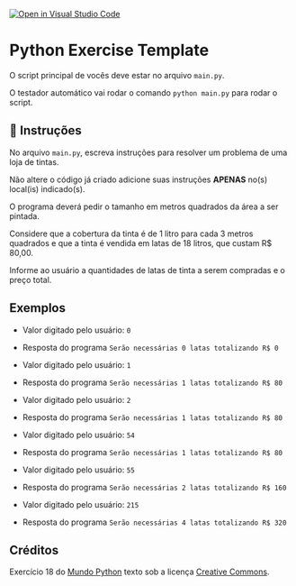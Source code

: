 [![Open in Visual Studio Code](https://classroom.github.com/assets/open-in-vscode-718a45dd9cf7e7f842a935f5ebbe5719a5e09af4491e668f4dbf3b35d5cca122.svg)](https://classroom.github.com/online_ide?assignment_repo_id=10839127&assignment_repo_type=AssignmentRepo)
# Python Exercise Template

O script principal de vocês deve estar no arquivo `main.py`.

O testador automático vai rodar o comando `python main.py` para rodar o script.

## 📝 Instruções

No arquivo `main.py`, escreva instruções para resolver um problema de uma loja de tintas.

Não altere o código já criado adicione suas instruções **APENAS** no(s) local(is) indicado(s).

O programa deverá pedir o tamanho em metros quadrados da área a ser pintada.

Considere que a cobertura da tinta é de 1 litro para cada 3 metros quadrados e que a tinta é vendida em latas de 18 litros, que custam R$ 80,00.

Informe ao usuário a quantidades de latas de tinta a serem compradas e o preço total.

## Exemplos

- Valor digitado pelo usuário: `0`
- Resposta do programa `Serão necessárias 0 latas totalizando R$ 0`

- Valor digitado pelo usuário: `1`
- Resposta do programa `Serão necessárias 1 latas totalizando R$ 80`

- Valor digitado pelo usuário: `2`
- Resposta do programa `Serão necessárias 1 latas totalizando R$ 80`

- Valor digitado pelo usuário: `54`
- Resposta do programa `Serão necessárias 1 latas totalizando R$ 80`

- Valor digitado pelo usuário: `55`
- Resposta do programa `Serão necessárias 2 latas totalizando R$ 160`

- Valor digitado pelo usuário: `215`
- Resposta do programa `Serão necessárias 4 latas totalizando R$ 320`

## Créditos

Exercício 18 do [Mundo Python](https://wiki.python.org.br/EstruturaSequencial) texto sob a licença [Creative Commons](https://creativecommons.org/licenses/by/2.5/br/).
